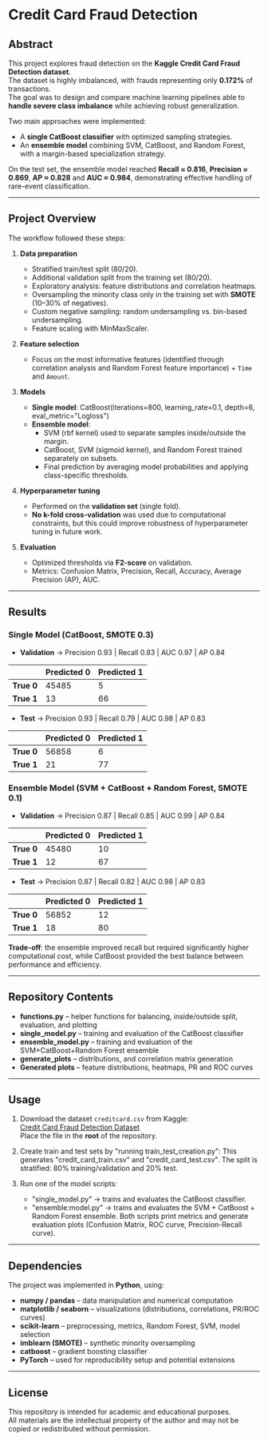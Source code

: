 # Credit Card Fraud Detection

## Abstract
This project explores fraud detection on the **Kaggle Credit Card Fraud Detection dataset**.  
The dataset is highly imbalanced, with frauds representing only **0.172%** of transactions.  
The goal was to design and compare machine learning pipelines able to **handle severe class imbalance** while achieving robust generalization.  

Two main approaches were implemented:  
- A **single CatBoost classifier** with optimized sampling strategies.  
- An **ensemble model** combining SVM, CatBoost, and Random Forest, with a margin-based specialization strategy.  

On the test set, the ensemble model reached **Recall ≈ 0.816**, **Precision ≈ 0.869**, **AP ≈ 0.828** and **AUC ≈ 0.984**, demonstrating effective handling of rare-event classification.  

---

## Project Overview
The workflow followed these steps:  

1. **Data preparation**  
   - Stratified train/test split (80/20).    
   - Additional validation split from the training set (80/20).
   - Exploratory analysis: feature distributions and correlation heatmaps.
   - Oversampling the minority class only in the training set with **SMOTE** (10–30% of negatives). 
   - Custom negative sampling: random undersampling vs. bin-based undersampling.    
   - Feature scaling with MinMaxScaler.    

2. **Feature selection**  
   - Focus on the most informative features (identified through correlation analysis and Random Forest feature importance) + `Time` and `Amount`.

3. **Models**  
   - **Single model**: CatBoost(iterations=800, learning_rate=0.1, depth=6, eval_metric="Logloss") 
   - **Ensemble model**:  
     - SVM (rbf kernel) used to separate samples inside/outside the margin.  
     - CatBoost, SVM (sigmoid kernel), and Random Forest trained separately on subsets.  
     - Final prediction by averaging model probabilities and applying class-specific thresholds.  

4. **Hyperparameter tuning**  
   - Performed on the **validation set** (single fold).  
   - **No k-fold cross-validation** was used due to computational constraints, but this could improve robustness of hyperparameter tuning in future work.  

5. **Evaluation**  
   - Optimized thresholds via **F2-score** on validation.  
   - Metrics: Confusion Matrix, Precision, Recall, Accuracy, Average Precision (AP), AUC.  

---

## Results

### Single Model (CatBoost, SMOTE 0.3)

- **Validation** → Precision 0.93 | Recall 0.83 | AUC 0.97 | AP 0.84  

|               | Predicted 0 | Predicted 1 |
|---------------|-------------|-------------|
| **True 0**    | 45485       | 5           |
| **True 1**    | 13          | 66          |

- **Test**       → Precision 0.93 | Recall 0.79 | AUC 0.98 | AP 0.83 

|               | Predicted 0 | Predicted 1 |
|---------------|-------------|-------------|
| **True 0**    | 56858       | 6           |
| **True 1**    | 21          | 77          |

### Ensemble Model (SVM + CatBoost + Random Forest, SMOTE 0.1)

- **Validation** → Precision 0.87 | Recall 0.85 | AUC 0.99 | AP 0.84 

|               | Predicted 0 | Predicted 1 |
|---------------|-------------|-------------|
| **True 0**    | 45480       | 10          |
| **True 1**    | 12          | 67          |

- **Test**       → Precision 0.87 | Recall 0.82 | AUC 0.98 | AP 0.83

|               | Predicted 0 | Predicted 1 |
|---------------|-------------|-------------|
| **True 0**    | 56852       | 12          |
| **True 1**    | 18          | 80          |

**Trade-off**: the ensemble improved recall but required significantly higher computational cost, while CatBoost provided the best balance between performance and efficiency.  

---

## Repository Contents
- **functions.py** – helper functions for balancing, inside/outside split, evaluation, and plotting  
- **single_model.py** – training and evaluation of the CatBoost classifier  
- **ensemble_model.py** – training and evaluation of the SVM+CatBoost+Random Forest ensemble  
- **generate_plots** – distributions, and correlation matrix generation  
- **Generated plots** – feature distributions, heatmaps, PR and ROC curves  

---

## Usage

1. Download the dataset `creditcard.csv` from Kaggle:  
   [Credit Card Fraud Detection Dataset](https://www.kaggle.com/datasets/mlg-ulb/creditcardfraud/)  
   Place the file in the **root** of the repository.  

2. Create train and test sets by "running train_test_creation.py": This generates "credit_card_train.csv" and "credit_card_test.csv". The split is stratified: 80% training/validation and 20% test.

3. Run one of the model scripts:
   - "single_model.py" → trains and evaluates the CatBoost classifier.
   - "ensemble:model.py" → trains and evaluates the SVM + CatBoost + Random Forest ensemble.
Both scripts print metrics and generate evaluation plots (Confusion Matrix, ROC curve, Precision-Recall curve).

---

## Dependencies
The project was implemented in **Python**, using:  
- **numpy / pandas** – data manipulation and numerical computation  
- **matplotlib / seaborn** – visualizations (distributions, correlations, PR/ROC curves)  
- **scikit-learn** – preprocessing, metrics, Random Forest, SVM, model selection  
- **imblearn (SMOTE)** – synthetic minority oversampling  
- **catboost** – gradient boosting classifier  
- **PyTorch** – used for reproducibility setup and potential extensions  

---

## License
This repository is intended for academic and educational purposes.  
All materials are the intellectual property of the author and may not be copied or redistributed without permission.  